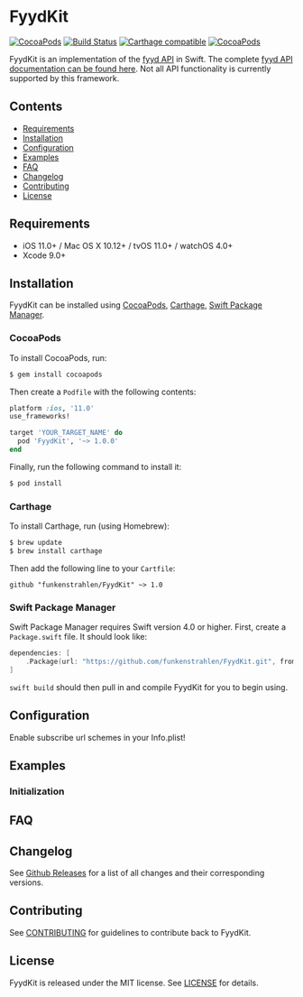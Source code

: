 # FyydKit

[![CocoaPods](https://img.shields.io/cocoapods/p/FyydKit.svg)]()
[![Build Status](https://travis-ci.org/funkenstrahlen/FyydKit.svg?branch=master)](https://travis-ci.org/funkenstrahlen/FyydKit)
[![Carthage compatible](https://img.shields.io/badge/Carthage-compatible-4BC51D.svg?style=flat)](https://github.com/Carthage/Carthage)
[![CocoaPods](https://img.shields.io/cocoapods/v/FyydKit.svg)](https://cocoapods.org/pods/FyydKit)

FyydKit is an implementation of the [fyyd API](https://fyyd.de) in Swift. The complete [fyyd API documentation can be found here](https://github.com/eazyliving/fyyd-api). Not all API functionality is currently supported by this framework.

## Contents

* [Requirements](#requirements)
* [Installation](#installation)
* [Configuration](#configuration)
* [Examples](#examples)
* [FAQ](#faq)
* [Changelog](#changelog)
* [Contributing](#contributing)
* [License](#license)

## Requirements

- iOS 11.0+ / Mac OS X 10.12+ / tvOS 11.0+ / watchOS 4.0+
- Xcode 9.0+

## Installation

FyydKit can be installed using [CocoaPods](http://cocoapods.org/), [Carthage](https://github.com/Carthage/Carthage), [Swift Package Manager](https://swift.org/package-manager/).

### CocoaPods

To install CocoaPods, run:

```bash
$ gem install cocoapods
```

Then create a `Podfile` with the following contents:

```ruby
platform :ios, '11.0'
use_frameworks!

target 'YOUR_TARGET_NAME' do
  pod 'FyydKit', '~> 1.0.0'
end
```

Finally, run the following command to install it:

```bash
$ pod install
```

### Carthage

To install Carthage, run (using Homebrew):

```bash
$ brew update
$ brew install carthage
```

Then add the following line to your `Cartfile`:

```
github "funkenstrahlen/FyydKit" ~> 1.0
```

### Swift Package Manager

Swift Package Manager requires Swift version 4.0 or higher. First, create a `Package.swift` file. It should look like:

```swift
dependencies: [
    .Package(url: "https://github.com/funkenstrahlen/FyydKit.git", from: "1.0.0")
]
```

`swift build` should then pull in and compile FyydKit for you to begin using.

## Configuration

Enable subscribe url schemes in your Info.plist!

## Examples

### Initialization



## FAQ



## Changelog

See [Github Releases](https://github.com/funkenstrahlen/FyydKit/releases) for a list of all changes and their corresponding versions.

## Contributing

See [CONTRIBUTING](CONTRIBUTING.md) for guidelines to contribute back to FyydKit.

## License

FyydKit is released under the MIT license. See [LICENSE](LICENSE) for details.

